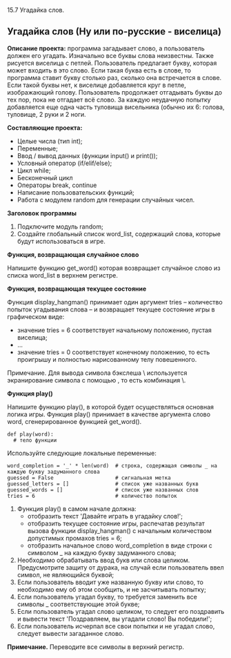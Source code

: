 15.7 Угадайка слов.

## Угадайка слов (Ну или по-русские - виселица) ##

**Описание проекта:** программа загадывает слово, а пользователь должен его угадать. Изначально все буквы слова неизвестны. Также рисуется виселица с петлей. Пользователь предлагает букву,
которая может входить в это слово. Если такая буква есть в слове, то программа ставит букву столько раз, сколько она встречается в слове. Если такой буквы нет, к виселице добавляется круг в петле,
изображающий голову. Пользователь продолжает отгадывать буквы до тех пор, пока не отгадает всё слово. За каждую неудачную попытку добавляется еще одна часть туловища висельника (обычно их 6: голова,
туловище, 2 руки и 2 ноги.

**Составляющие проекта:**

  - Целые числа (тип int);
  - Переменные;
  - Ввод / вывод данных (функции input() и print());
  - Условный оператор (if/elif/else);
  - Цикл while;
  - Бесконечный цикл
  - Операторы break, continue
  - Написание пользовательских функций;
  - Работа с модулем random для генерации случайных чисел.

**Заголовок программы**

  1. Подключите модуль random;
  2. Создайте глобальный список word_list, содержащий слова, которые будут использоваться в игре.

**Функция, возвращающая случайное слово**

Напишите функцию get_word() которая возвращает случайное слово из списка word_list в верхнем регистре.

**Функция, возвращающая текущее состояние**

Функция display_hangman() принимает один аргумент tries – количество попыток угадывания слова – и возвращает текущее состояние игры в графическом виде:

  - значение tries = 6 соответствует начальному положению, пустая виселица;
  - ...
  - значение tries = 0 соответствует конечному положению, то есть проигрышу и полностью нарисованному телу повешенного.

Примечание. Для вывода символа бэкслеша \ используется экранирование символа с помощью \, то есть комбинация \\.

**Функция play()**

Напишите функцию play(), в которой будет осуществляться основная логика игры. Функция play() принимает в качестве аргумента слово word, сгенерированное функцией  get_word().

    def play(word):
      # тело функции

Используйте следующие локальные переменные:

    word_completion = '_' * len(word)  # строка, содержащая символы _ на каждую букву задуманного слова
    guessed = False                    # сигнальная метка
    guessed_letters = []               # список уже названных букв
    guessed_words = []                 # список уже названных слов
    tries = 6                          # количество попыток

  1. Функция play() в самом начале должна:
      - отобразить текст 'Давайте играть в угадайку слов!';
      - отобразить текущее состояние игры, распечатав результат вызова функции display_hangman() с начальным количеством допустимых промахов tries = 6;
      - отобразить начальное слово word_completion в виде строки с символом _ на каждую букву задуманного слова;
  2. Необходимо обрабатывать ввод букв или слова целиком. Предусмотрите защиту от дурака, на случай если пользователь ввел символ, не являющийся буквой;
  3. Если пользователь вводит уже названную букву или слово, то необходимо ему об этом сообщить, и не засчитывать попытку;
  4. Если пользователь угадал букву, то требуется заменить все символы _ соответствующие этой букве;
  5. Если пользователь угадал слово целиком, то следует его поздравить и вывести текст 'Поздравляем, вы угадали слово! Вы победили!';
  6. Если пользователь исчерпал все свои попытки и не угадал слово, следует вывести загаданное слово.

**Примечание.** Переводите все символы в верхний регистр.
